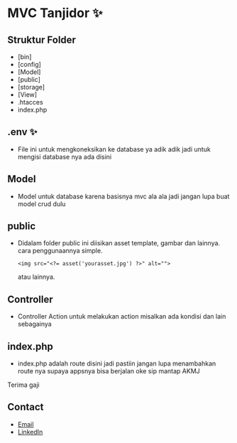 # MVC Tanjidor ✨

## Struktur Folder
- [bin]
- [config]
- [Model]
- [public]
- [storage]
- [View]
- .htacces
- index.php

## .env ✨
- File ini untuk mengkoneksikan ke database ya adik adik jadi untuk mengisi database nya ada disini
## Model
- Model untuk database karena basisnya mvc ala ala jadi jangan lupa buat model crud dulu
## public
- Didalam folder public ini diisikan asset template, gambar dan lainnya.
  cara penggunaannya simple.
  ```
  <img src="<?= asset('yourasset.jpg') ?>" alt="">
  ```
  atau lainnya.
## Controller
- Controller Action untuk melakukan action misalkan ada kondisi dan lain sebagainya
## index.php
- index.php adalah route disini jadi pastiin jangan lupa menambahkan route nya supaya appsnya bisa berjalan oke sip mantap AKMJ

Terima gaji
## Contact

- [Email](mailto:fadliazkaprayogi1@gmail.com)
- [LinkedIn](https://www.linkedin.com/in/fadli-azka-prayogi-523879176/)
